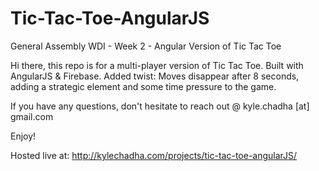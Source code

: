 Tic-Tac-Toe-AngularJS
=====================

General Assembly WDI - Week 2 - Angular Version of Tic Tac Toe

Hi there, this repo is for a multi-player version of Tic Tac Toe. Built with AngularJS & Firebase. Added twist: Moves disappear after 8 seconds, adding a strategic element and some time pressure to the game.

If you have any questions, don't hesitate to reach out @ kyle.chadha [at] gmail.com

Enjoy!

Hosted live at:
http://kylechadha.com/projects/tic-tac-toe-angularJS/
